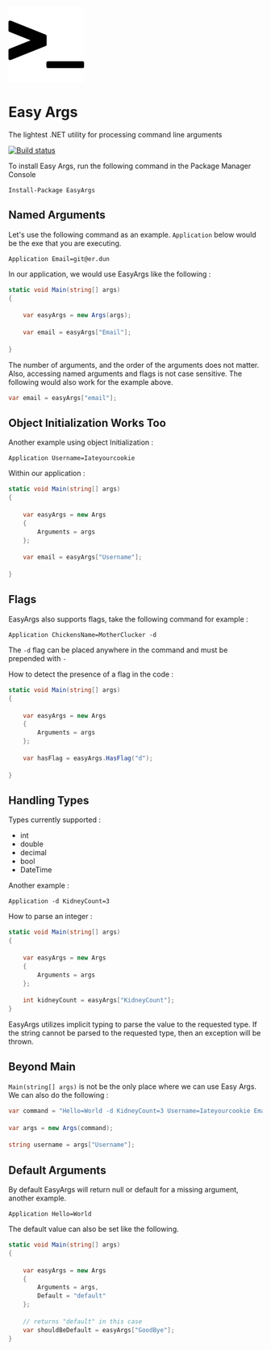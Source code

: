 ![alt text](https://raw.githubusercontent.com/masterjeef/easy-args/master/easy-arg-icon.png "Easy Args")

# Easy Args

The lightest .NET utility for processing command line arguments

[![Build status](https://ci.appveyor.com/api/projects/status/w7vwd418k6ltur9k?svg=true)](https://ci.appveyor.com/project/masterjeef/easy-args)

To install Easy Args, run the following command in the Package Manager Console

    Install-Package EasyArgs

## Named Arguments

Let's use the following command as an example. `Application` below would be the exe that you are executing.

    Application Email=git@er.dun

In our application, we would use EasyArgs like the following :

```csharp
static void Main(string[] args)
{

    var easyArgs = new Args(args);

    var email = easyArgs["Email"];

}
```

The number of arguments, and the order of the arguments does not matter. Also, accessing named arguments and flags is not case sensitive. The following would also work for the example above.

```csharp
var email = easyArgs["email"];
```

## Object Initialization Works Too

Another example using object Initialization :

    Application Username=Iateyourcookie

Within our application :

```csharp
static void Main(string[] args)
{

    var easyArgs = new Args
    {
        Arguments = args
    };

    var email = easyArgs["Username"];

}
```

## Flags

EasyArgs also supports flags, take the following command for example :

    Application ChickensName=MotherClucker -d

The `-d` flag can be placed anywhere in the command and must be prepended with `-`

How to detect the presence of a flag in the code :

```csharp
static void Main(string[] args)
{

    var easyArgs = new Args
    {
        Arguments = args
    };

    var hasFlag = easyArgs.HasFlag("d");

}
```

## Handling Types

Types currently supported :

* int
* double
* decimal
* bool
* DateTime

Another example :

    Application -d KidneyCount=3

How to parse an integer :

```csharp
static void Main(string[] args)
{

    var easyArgs = new Args
    {
        Arguments = args
    };

    int kidneyCount = easyArgs["KidneyCount"];
}
```

EasyArgs utilizes implicit typing to parse the value to the requested type. If the string cannot be parsed to the requested type, then an exception will be thrown.

## Beyond Main

`Main(string[] args)` is not be the only place where we can use Easy Args. We can also do the following :

```csharp
var command = "Hello=World -d KidneyCount=3 Username=Iateyourcookie Email=git@er.dun";

var args = new Args(command);

string username = args["Username"];
```

## Default Arguments

By default EasyArgs will return null or default for a missing argument, another example.

    Application Hello=World

The default value can also be set like the following.

```csharp
static void Main(string[] args)
{

    var easyArgs = new Args
    {
        Arguments = args,
        Default = "default"
    };
    
    // returns "default" in this case
    var shouldBeDefault = easyArgs["GoodBye"];
}
```